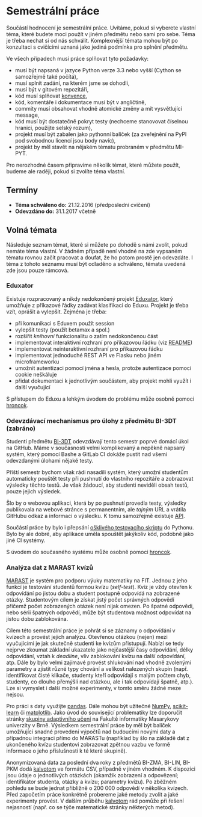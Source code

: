 Semestrální práce
=================

Součástí hodnocení je semestrální práce. Uvítáme, pokud si vyberete vlastní téma, které budete moci použít v jiném předmětu nebo sami pro sebe.
Téma je třeba nechat si od nás schválit.
Komplexnější témata mohou být po konzultaci s cvičícími uznaná jako jediná podmínka pro splnění předmětu.

Ve všech případech musí práce splňovat tyto požadavky:

 * musí být napsaná v jazyce Python verze 3.3 nebo vyšší (Cython se samozřejmě také počítá),
 * musí splnit zadání, na kterém jsme se dohodli,
 * musí být v gitovém repozitáři,
 * kód musí splňovat [konvence](https://www.python.org/dev/peps/pep-0008/),
 * kód, komentáře i dokumentace musí být v angličtině,
 * commity musí obsahovat vhodně atomické změny a mít vysvětlující message,
 * kód musí být dostatečně pokryt testy (nechceme stanovovat číselnou hranici, použijte selský rozum),
 * projekt musí být zabalen jako pythonní balíček (za zveřejnění na PyPI pod svobodnou licencí jsou body navíc),
 * projekt by měl stavět na nějakém tématu probraném v předmětu MI-PYT.

Pro nerozhodné časem připravíme několik témat, které můžete použít, budeme ale raději, pokud si zvolíte téma vlastní.

Termíny
-------

 * **Téma schváleno do:** 21.12.2016 (předposlední cvičení)
 * **Odevzdáno do:** 31.1.2017 včetně

Volná témata
------------

Následuje seznam témat, které si můžete po dohodě s námi zvolit, pokud nemáte téma vlastní.
V žádném případě není vhodné na zde vypsaném tématu rovnou začít pracovat a doufat, že ho potom prostě jen odevzdáte.
I téma z tohoto seznamu musí být odladěno a schváleno, témata uvedená zde jsou pouze rámcová.

### Eduxator

Existuje rozpracovaný a nikdy nedokončený projekt [Eduxator], který umožňuje
z příkazové řádky zadávat klasifikaci do Eduxu.
Projekt je třeba vzít, oprášit a vylepšit. Zejména je třeba:

 * při komunikaci s Eduxem použít session
 * vylepšit testy (použít betamax a spol.)
 * rozšířit *knihovní* funkcionalitu o zatím nedokončenou část
 * implementovat interaktivní rozhraní pro příkazovou řádku (viz [README](https://github.com/hroncok/eduxator#the-idea))
 * implementovat neinteraktivní rozhraní pro příkazovou řádku
 * implementovat jednoduché REST API ve Flasku nebo jiném microframeworku
 * umožnit autentizaci pomocí jména a hesla, protože autentizace pomocí cookie neškáluje
 * přidat dokumentaci k jednotlivým součástem, aby projekt mohli využít i další vyučující

S přístupem do Eduxu a lehkým úvodem do problému může osobně pomoci
[hroncok](http://github.com/hroncok).

[Eduxator]: https://github.com/hroncok/eduxator

### Odevzdávací mechanismus pro úlohy z předmětu BI-3DT (zabráno)

Studenti předmětu [BI-3DT](https://edux.fit.cvut.cz/courses/BI-3DT/) odevzdávají
tento semestr poprvé domácí úkol na GitHub. Máme v současnosti velmi
komplikovaný a nepěkně napsaný systém, který pomocí Bashe a GitLab CI dokáže
pustit nad všemi odevzdanými úlohami nějaké testy.

Příští semestr bychom však rádi nasadili systém, který umožní studentům
automaticky pouštět testy při pushnutí do vlastního repozitáře
a zobrazovat výsledky těchto testů. Je však žádoucí, aby studenti
neviděli obsah testů, pouze jejich výsledek.

Šlo by o webovou aplikaci, která by po pushnutí provedla testy, výsledky
publikovala na webové stránce s permanentním, ale *tajným* URL a vrátila
GitHubu odkaz a informaci o výsledku. K tomu samozřejmě existuje
[API](https://developer.github.com/v3/repos/statuses/).

Součástí práce by bylo i přepsání [ošklivého testovacího skriptu](https://github.com/3DprintFIT/hedgehog-task/blob/master/runtests.sh)
do Pythonu. Bylo by ale dobré, aby aplikace uměla spouštět jakýkoliv kód,
podobně jako jiné CI systémy.

S úvodem do současného systému může osobně pomoci
[hroncok](http://github.com/hroncok).

### Analýza dat z MARAST kvízů

[MARAST](https://marast.fit.cvut.cz) je systém pro podporu výuky matematiky
na FIT. Jednou z jeho funkcí je testování studentů formou kvízu (*self-test*).
Kvíz je vždy otevřen k odpovídání po jistou dobu a student postupně
odpovídá na zobrazené otázky. Studentovým cílem je získat jistý počet správných
odpovědí přičemž počet zobrazených otázek není nijak omezen. Po špatné
odpovědi, nebo sérii špatných odpovědí, může být studentova možnost
odpovídat na jistou dobu zablokována.

Cílem této semestrální práce je pohrát si se záznamy o odpovídání v kvízech a
provést jejich analýzu. Otevřenou otázkou (nejen) mezi vyučujícími je jak
skutečně studenti ke kvízům přistupují. Nabízí se tedy nejprve zkoumat základní
ukazatele jako nejčastější časy odpovídání, délky odpovídání, vztah k
*deadline*, vliv zablokování kvízu na další odpovídání, atp. Dále by bylo
velmi zajímavé provést shlukování nad vhodně zvolenými parametry a zjistit
různé typy chování a velikost nalezených skupin (např. identifikovat čisté
klikače, studenty kteří odpovídají s malým počtem chyb, studenty, co dlouho
přemýšlí nad otázkou, ale i tak odpovídají špatně, atp.). Lze si vymyslet
i další možné experimenty, v tomto směru žádné meze nejsou.

Pro práci s daty využijte [pandas](http://pandas.pydata.org). Dále mohou
být užitečné [NumPy](http://www.numpy.org), [scikit-learn](https://scikit-learn.org) či [matplotlib](http://matplotlib.org). Jako úvod do související
problematiky lze doporučit stránky [skupiny adaptivního učení](http://www.fi.muni.cz/adaptivelearning/)
na Fakultě informatiky Masarykovy univerzity v Brně.
Výsledkem semestrální práce by měl být balíček umožňující snadné provedení
výpočtů nad budoucími novými daty a případnou integraci přímo do MARASTu
(například by šlo na základě dat z ukončeného kvízu studentovi zobrazovat
zpětnou vazbu ve formě informace o jeho příslušnosti k té které skupině).

Anonymizovaná data za poslední dva roky z předmětů BI-ZMA, BI-LIN, BI-PKM dodá
[kalvotom](http://github/kalvotom) ve formátu CSV, případně v jiném vhodném.
K dispozici jsou údaje o jednotlivých otázkách (okamžik zobrazení a
odpovězení; identifikátor studenta, otázky a kvízu; parametry kvízu).
Po zběžném pohledu se bude jednat přibližně o 200 000 odpovědí v několika
kvízech. Před započetím práce konkrétně probereme jaké metody zvolit a
jaké experimenty provést. V dalším průběhu [kalvotom](https://github.com/kalvotom)
rád pomůže při řešení nejasností (např. co se týče matematické stránky
některých metod).

